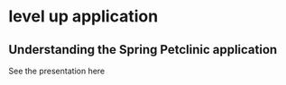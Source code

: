 # level up application

## Understanding the Spring Petclinic application
See the presentation here
